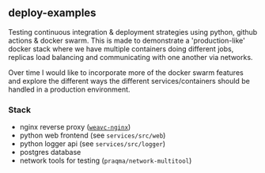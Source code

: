 ## deploy-examples

Testing continuous integration & deployment strategies using python, github actions & docker swarm. This is made to demonstrate a 'production-like' docker stack where we have multiple containers doing different jobs, replicas load balancing and communicating with one another via networks.

Over time I would like to incorporate more of the docker swarm features and explore the different ways the different services/containers should be handled in a production environment.

### Stack
- nginx reverse proxy ([`weavc-nginx`](https://github.com/weavc/weavc-nginx))
- python web frontend (see `services/src/web`)
- python logger api (see `services/src/logger`)
- postgres database
- network tools for testing (`praqma/network-multitool`)

